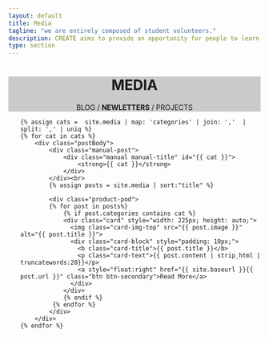 ```yaml
---
layout: default
title: Media
tagline: "we are entirely composed of student volunteers."
description: CREATE aims to provide an opportunity for people to learn practical skills in engineering, invention and design, and collaborate on ideas and projects.
type: section
---
```



<style type="text/css">
.team-cover {
	background-image: linear-gradient( rgba(0, 0, 0, 0.2), rgba(0, 0, 0, 0.2) ), url(https://scontent.fsyd4-1.fna.fbcdn.net/v/t31.0-8/18738625_1246911155419358_8943848135753128386_o.jpg?oh=d57f9a4dae5da8006088c3558be4dede&oe=599EE247);
}
</style>

<div class="jumbotron general-cover team-cover" >
  <div class="wrapper">
    <center>
      <h1><b>MEDIA</b></h1>
      <span>BLOG / <b>NEWLETTERS</b> / PROJECTS</span>
    </center>
  </div>
</div>

<div class="wrapper">

<ul class="post-list">



	{% assign cats =  site.media | map: 'categories' | join: ','  | split: ',' | uniq %}
    {% for cat in cats %}
	    <div class="postBody">
			<div class="manual-post">
				<div class="manual manual-title" id="{{ cat }}">
			 		<strong>{{ cat }}</strong>
				</div>
			</div><br>
			{% assign posts = site.media | sort:"title" %}

	    	<div class="product-pod">
		    {% for post in posts%}
		    	{% if post.categories contains cat %}
				<div class="card" style="width: 225px; height: auto;">
				  <img class="card-img-top" src="{{ post.image }}" alt="{{ post.title }}">
				  <div class="card-block" style="padding: 10px;">
				    <b class="card-title">{{ post.title }}</b>
				    <p class="card-text">{{ post.content | strip_html | truncatewords:20}}</p>
				    <a style="float:right" href="{{ site.baseurl }}{{ post.url }}" class="btn btn-secondary">Read More</a>
				  </div>
				</div>
	    		{% endif %}
   			 {% endfor %}
			</div>
		</div>
	{% endfor %}
</ul>






</div>
